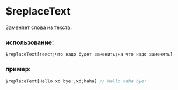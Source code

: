# $replaceText
Заменяет слова из текста.

### использование:
```
$replaceText[текст;что надо будет заменить;на что надо заменить]
```
### пример:
```js
$replaceText[Hello xd bye!;xd;haha] // Hello haha bye!
```
